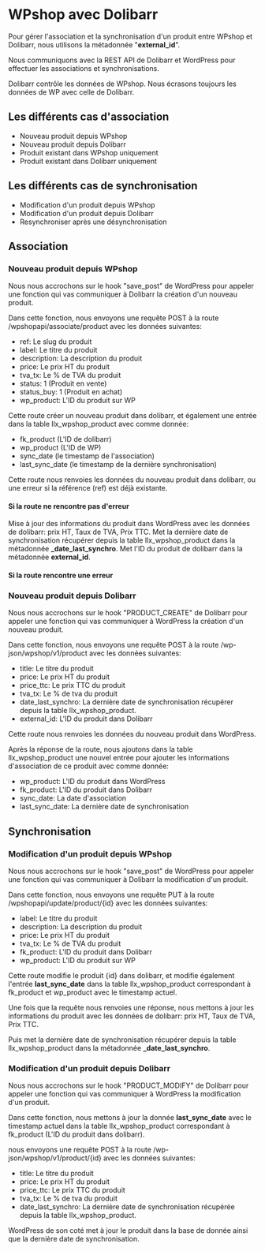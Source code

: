 # WPshop avec Dolibarr

Pour gérer l'association et la synchronisation d'un produit entre WPshop et Dolibarr, nous utilisons la métadonnée "**external_id**".

Nous communiquons avec la REST API de Dolibarr et WordPress pour effectuer les associations et synchronisations.

Dolibarr contrôle les données de WPshop. Nous écrasons toujours les données de WP avec celle de Dolibarr.

## Les différents cas d'association

* Nouveau produit depuis WPshop
* Nouveau produit depuis Dolibarr
* Produit existant dans WPshop uniquement
* Produit existant dans Dolibarr uniquement

## Les différents cas de synchronisation

* Modification d'un produit depuis WPshop
* Modification d'un produit depuis Dolibarr
* Resynchroniser après une désynchronisation

## Association

### Nouveau produit depuis WPshop

Nous nous accrochons sur le hook "save_post" de WordPress pour appeler une fonction qui vas communiquer à Dolibarr la création d'un nouveau produit.

Dans cette fonction, nous envoyons une requête POST à la route /wpshopapi/associate/product avec les données suivantes:

* ref: Le slug du produit
* label: Le titre du produit
* description: La description du produit
* price: Le prix HT du produit
* tva_tx: Le % de TVA du produit
* status: 1 (Produit en vente)
* status_buy: 1 (Produit en achat)
* wp_product: L'ID du produit sur WP

Cette route créer un nouveau produit dans dolibarr, et également une entrée dans la table llx_wpshop_product avec comme donnée:
* fk_product (L'ID de dolibarr)
* wp_product (L'ID de WP)
* sync_date (le timestamp de l'association)
* last_sync_date (le timestamp de la dernière synchronisation)

Cette route nous renvoies les données du nouveau produit dans dolibarr, ou une erreur si la référence (ref) est déjà existante.

#### Si la route ne rencontre pas d'erreur

Mise à jour des informations du produit dans WordPress avec les données de dolibarr: prix HT, Taux de TVA, Prix TTC.
Met la dernière date de synchronisation récupérer depuis la table llx_wpshop_product dans la métadonnée **_date_last_synchro**.
Met l'ID du produit de dolibarr dans la métadonnée **external_id**.

#### Si la route rencontre une erreur

### Nouveau produit depuis Dolibarr

Nous nous accrochons sur le hook "PRODUCT_CREATE" de Dolibarr pour appeler une fonction qui vas communiquer à WordPress la création d'un nouveau produit.

Dans cette fonction, nous envoyons une requête POST à la route /wp-json/wpshop/v1/product avec les données suivantes:

* title: Le titre du produit
* price: Le prix HT du produit
* price_ttc: Le prix TTC du produit
* tva_tx: Le % de tva du produit
* date_last_synchro: La dernière date de synchronisation récupérer depuis la table llx_wpshop_product.
* external_id: L'ID du produit dans Dolibarr

Cette route nous renvoies les données du nouveau produit dans WordPress.

Après la réponse de la route, nous ajoutons dans la table llx_wpshop_product une nouvel entrée pour ajouter les informations d'association de ce produit avec comme donnée:

* wp_product: L'ID du produit dans WordPress
* fk_product: L'ID du produit dans Dolibarr
* sync_date: La date d'association
* last_sync_date: La dernière date de synchronisation

## Synchronisation

### Modification d'un produit depuis WPshop

Nous nous accrochons sur le hook "save_post" de WordPress pour appeler une fonction qui vas communiquer à Dolibarr la modification d'un produit.

Dans cette fonction, nous envoyons une requête PUT à la route /wpshopapi/update/product/{id} avec les données suivantes:

* label: Le titre du produit
* description: La description du produit
* price: Le prix HT du produit
* tva_tx: Le % de TVA du produit
* fk_product: L'ID du produit dans Dolibarr
* wp_product: L'ID du produit sur WP

Cette route modifie le produit {id} dans dolibarr, et modifie également l'entrée **last_sync_date** dans la table llx_wpshop_product correspondant à fk_product et wp_product avec le timestamp actuel.

Une fois que la requête nous renvoies une réponse, nous mettons à jour les informations du produit avec les données de dolibarr: prix HT, Taux de TVA, Prix TTC.

Puis met la dernière date de synchronisation récupérer depuis la table llx_wpshop_product dans la métadonnée **_date_last_synchro**.

### Modification d'un produit depuis Dolibarr

Nous nous accrochons sur le hook "PRODUCT_MODIFY" de Dolibarr pour appeler une fonction qui vas communiquer à WordPress la modification d'un produit.

Dans cette fonction, nous mettons à jour la donnée **last_sync_date** avec le timestamp actuel dans la table llx_wpshop_product correspondant à fk_product (L'ID du produit dans dolibarr).

nous envoyons une requête POST à la route /wp-json/wpshop/v1/product/{id} avec les données suivantes:

* title: Le titre du produit
* price: Le prix HT du produit
* price_ttc: Le prix TTC du produit
* tva_tx: Le % de tva du produit
* date_last_synchro: La dernière date de synchronisation récupérée depuis la table llx_wpshop_product.

WordPress de son coté met à jour le produit dans la base de donnée ainsi que la dernière date de synchronisation.
